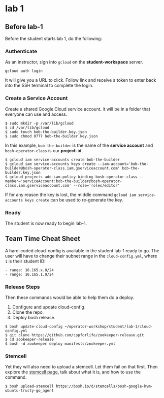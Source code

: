 # lab 1

## Before lab-1

Before the student starts lab 1, do the following:

### Authenticate

As an instructor, sign into `gcloud` on the **student-workspace** server.

```
gcloud auth login
```

It will give you a URL to click.  Follow link and receive a token to enter back into the SSH terminal to complete the login.

### Create a Service Account

Create a shared Google Cloud service account.  It will be in a folder that everyone can use and access.

```
$ sudo mkdir -p /var/lib/gcloud
$ cd /var/lib/gcloud
$ sudo touch bob-the-builder.key.json
$ sudo chmod 0777 bob-the-builder.key.json
```

In this example, `bob-the-builder` is the name of the **service account** and `bosh-operator-class` is our **project-id**.

```
$ gcloud iam service-accounts create bob-the-builder
$ gcloud iam service-accounts keys create --iam-account='bob-the-builder@bosh-operator-class.iam.gserviceaccount.com' bob-the-builder.key.json
$ gcloud projects add-iam-policy-binding bosh-operator-class --member='serviceAccount:bob-the-builder@bosh-operator-class.iam.gserviceaccount.com' --role='roles/editor'
```

If for any reason the key is lost, the middle command `gcloud iam service-accounts keys create` can be used to re-generate the key.

### Ready

The student is now ready to begin lab-1.

## Team Time Cheat Sheet

A hard-coded cloud-config is available in the student lab-1 ready to go. The
user will have to change their subnet range in the `cloud-config.yml`, where
`1` is their student ID:

```
- range: 10.165.x.0/24
- range: 10.165.1.0/24
```

### Release Steps

Then these commands would be able to help them do a deploy.

1. Configure and update cloud-config.
2. Clone the repo.
3. Deploy bosh release.

```
$ bosh update-cloud-config ~/operator-workshop/student/lab-1/cloud-config.yml
$ git clone https://github.com/cppforlife/zookeeper-release.git
$ cd zookeeper-release
$ bosh -d zookeeper deploy manifests/zookeeper.yml
```

### Stemcell

Yet they will also need to upload a stemcell.  Let them fail on that first.
Then explore the [stemcell page][stemcell-page], talk about what it is, and how
to use the command.

```
$ bosh upload-stemcell https://bosh.io/d/stemcells/bosh-google-kvm-ubuntu-trusty-go_agent
```

[stemcell-page]: http://bosh.cloudfoundry.org/stemcells/bosh-google-kvm-ubuntu-trusty-go_agent
